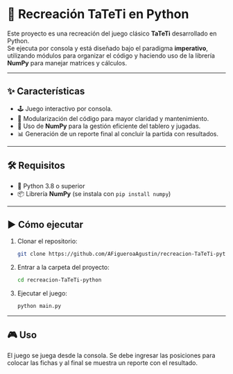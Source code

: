 # 🎲 Recreación TaTeTi en Python

Este proyecto es una recreación del juego clásico **TaTeTi** desarrollado en Python.  
Se ejecuta por consola y está diseñado bajo el paradigma **imperativo**, utilizando módulos para organizar el código y haciendo uso de la librería **NumPy** para manejar matrices y cálculos.


---

## ✨ Características

- 🕹️ Juego interactivo por consola.  
- 🧩 Modularización del código para mayor claridad y mantenimiento.  
- 🔢 Uso de **NumPy** para la gestión eficiente del tablero y jugadas.  
- 📊 Generación de un reporte final al concluir la partida con resultados.

---

## 🛠️ Requisitos

- 🐍 Python 3.8 o superior  
- 📦 Librería **NumPy** (se instala con `pip install numpy`)

---

## ▶️ Cómo ejecutar

1. Clonar el repositorio:  
   ```bash
   git clone https://github.com/AFigueroaAgustin/recreacion-TaTeTi-python.git
2. Entrar a la carpeta del proyecto:
   ```bash
   cd recreacion-TaTeTi-python
3. Ejecutar el juego:
   ```bash
   python main.py
---
## 🎮 Uso
El juego se juega desde la consola.
Se debe ingresar las posiciones para colocar las fichas y al final se muestra un reporte con el resultado.


